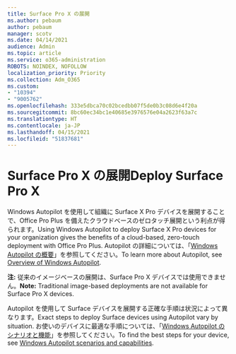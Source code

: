 ```yaml
---
title: Surface Pro X の展開
ms.author: pebaum
author: pebaum
manager: scotv
ms.date: 04/14/2021
audience: Admin
ms.topic: article
ms.service: o365-administration
ROBOTS: NOINDEX, NOFOLLOW
localization_priority: Priority
ms.collection: Adm_O365
ms.custom:
- "10394"
- "9005762"
ms.openlocfilehash: 333e5dbca70c02bcedbb07f5de0b3c08d6e4f20a
ms.sourcegitcommit: 8bc60ec34bc1e40685e3976576e04a2623f63a7c
ms.translationtype: HT
ms.contentlocale: ja-JP
ms.lasthandoff: 04/15/2021
ms.locfileid: "51837681"
---
```

# <a name="deploy-surface-pro-x"></a><span data-ttu-id="37656-102">Surface Pro X の展開</span><span class="sxs-lookup"><span data-stu-id="37656-102">Deploy Surface Pro X</span></span>

<span data-ttu-id="37656-103">Windows Autopilot を使用して組織に Surface X Pro デバイスを展開することで、Office Pro Plus を備えたクラウドベースのゼロタッチ展開という利点が得られます。</span><span class="sxs-lookup"><span data-stu-id="37656-103">Using Windows Autopilot to deploy Surface X Pro devices for your organization gives the benefits of a cloud-based, zero-touch deployment with Office Pro Plus.</span></span> <span data-ttu-id="37656-104">Autopilot の詳細については、「[Windows Autopilot の概要](https://docs.microsoft.com/mem/autopilot/windows-autopilot)」を参照してください。</span><span class="sxs-lookup"><span data-stu-id="37656-104">To learn more about Autopilot, see [Overview of Windows Autopilot](https://docs.microsoft.com/mem/autopilot/windows-autopilot).</span></span>

<span data-ttu-id="37656-105">**注:** 従来のイメージベースの展開は、Surface Pro X デバイスでは使用できません。</span><span class="sxs-lookup"><span data-stu-id="37656-105">**Note:** Traditional image-based deployments are not available for Surface Pro X devices.</span></span>

<span data-ttu-id="37656-106">Autopilot を使用して Surface デバイスを展開する正確な手順は状況によって異なります。</span><span class="sxs-lookup"><span data-stu-id="37656-106">Exact steps to deploy Surface devices using Autopilot vary by situation.</span></span> <span data-ttu-id="37656-107">お使いのデバイスに最適な手順については、「[Windows Autopilot のシナリオと機能](https://docs.microsoft.com/mem/autopilot/windows-autopilot-scenarios)」を参照してください。</span><span class="sxs-lookup"><span data-stu-id="37656-107">To find the best steps for your device, see [Windows Autopilot scenarios and capabilities](https://docs.microsoft.com/mem/autopilot/windows-autopilot-scenarios).</span></span>

